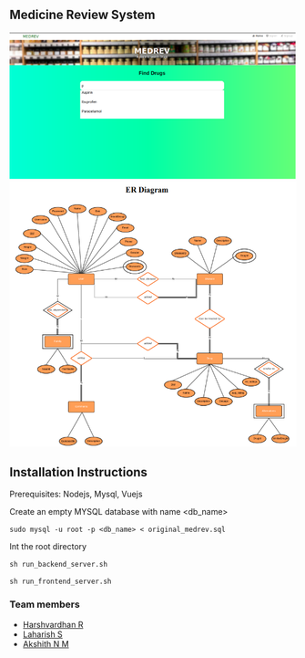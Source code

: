 ## Medicine Review System
![Preview of webpage](./front_page.png)
![Entity Relation Diagram](./er.png)

## Installation Instructions
Prerequisites: Nodejs, Mysql, Vuejs

Create an empty MYSQL database with name <db_name>
```
sudo mysql -u root -p <db_name> < original_medrev.sql
```
Int the root directory
```
sh run_backend_server.sh
```
```
sh run_frontend_server.sh
```

### Team members
- [Harshvardhan R](https://github.com/AkshithBellare)
- [Laharish S](https://github.com/harsh2338)
- [Akshith N M](https://github.com/Laharish01)


